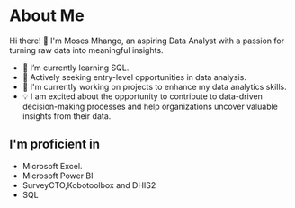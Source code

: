 # About Me

Hi there! 👋 I'm Moses Mhango, an aspiring Data Analyst with a passion for turning raw data into meaningful insights.

- 🌱 I’m currently learning SQL.
- 💼 Actively seeking entry-level opportunities in data analysis.
- 🔭 I'm currently working on projects to enhance my data analytics skills.
- 💡 I am excited about the opportunity to contribute to data-driven decision-making processes and help organizations uncover valuable insights from their data.

## I'm proficient in
- Microsoft Excel.
- Microsoft Power BI
- SurveyCTO,Kobotoolbox and DHIS2
- SQL

<!--
**Moses21/Moses21** is a ✨ _special_ ✨ repository because its `README.md` (this file) appears on your GitHub profile.

Here are some ideas to get you started:

- 
.
- 🌱 I’m currently learning ...
- 👯 I’m looking to collaborate on ...
- 🤔 I’m looking for help with ...
- 💬 Ask me about ...
- 📫 How to reach me: ...
- 😄 Pronouns: ...
- ⚡ Fun fact: ...
-->
